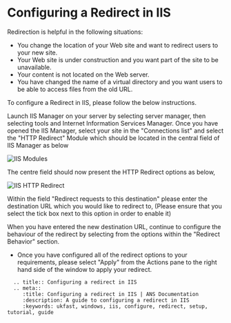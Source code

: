 # Configuring a Redirect in IIS

Redirection is helpful in the following situations:

* You change the location of your Web site and want to redirect users to your new site.
* Your Web site is under construction and you want part of the site to be unavailable.
* Your content is not located on the Web server.
* You have changed the name of a virtual directory and you want users to be able to access files from the old URL.

To configure a Redirect in IIS, please follow the below instructions.


Launch IIS Manager on your server by selecting server manager, then selecting tools and Internet Information Services Manager. Once you have opened the IIS Manager, select your site in the "Connections list" and select the "HTTP Redirect" Module which should be located in the central field of IIS Manager as below

![IIS Modules](files/httpredirect/httpredirectmodule.PNG)

The centre field should now present the HTTP Redirect options as below,

![IIS HTTP Redirect](files/httpredirect/redirectconfigurationexample.PNG)


Within the field "Redirect requests to this destination" please enter the destination URL which you would like to redirect to, (Please ensure that you select the tick box next to this option in order to enable it)

When you have entered the new destination URL, continue to configure the behaviour of the redirect by selecting from the options within the "Redirect <nospell>Behavior</nospell>" section.

* Once you have configured all of the redirect options to your requirements, please select "Apply" from the Actions pane to the right hand side of the window to apply your redirect.

```eval_rst
  .. title:: Configuring a redirect in IIS
  .. meta::
     :title: Configuring a redirect in IIS | ANS Documentation
     :description: A guide to configuring a redirect in IIS
     :keywords: ukfast, windows, iis, configure, redirect, setup, tutorial, guide
```
